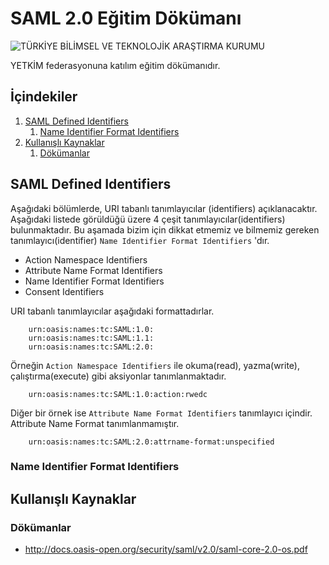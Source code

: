 # SAML 2.0 Eğitim Dökümanı

<img src="https://www.tubitak.gov.tr/sites/default/files/tubitak_logo.png" alt="TÜRKİYE BİLİMSEL VE TEKNOLOJİK ARAŞTIRMA KURUMU" id="logo">


YETKİM federasyonuna katılım eğitim dökümanıdır.



## İçindekiler

1. [SAML Defined Identifiers](#saml-defined-identifiers)
	1. [Name Identifier Format Identifiers](#name-identifier-format-identifiers)
2. [Kullanışlı Kaynaklar](#kullanışlı-kaynaklar)
	1. [Dökümanlar](#dökümanlar)


## SAML Defined Identifiers
Aşağıdaki bölümlerde, URI tabanlı tanımlayıcılar (identifiers) açıklanacaktır. Aşağıdaki listede görüldüğü üzere 4 çeşit tanımlayıcılar(identifiers) bulunmaktadır. Bu aşamada bizim için dikkat etmemiz ve bilmemiz gereken tanımlayıcı(identifier) `Name Identifier Format Identifiers` 'dır. 

- Action Namespace Identifiers
- Attribute Name Format Identifiers
- Name Identifier Format Identifiers
- Consent Identifiers

URI tabanlı tanımlayıcılar aşağıdaki formattadırlar.

		urn:oasis:names:tc:SAML:1.0:
		urn:oasis:names:tc:SAML:1.1:
		urn:oasis:names:tc:SAML:2.0:

Örneğin `Action Namespace Identifiers` ile okuma(read), yazma(write), çalıştırma(execute) gibi aksiyonlar tanımlanmaktadır.
		
		urn:oasis:names:tc:SAML:1.0:action:rwedc

Diğer bir örnek ise `Attribute Name Format Identifiers` tanımlayıcı içindir. Attribute Name Format tanımlanmamıştır.  
		
		urn:oasis:names:tc:SAML:2.0:attrname-format:unspecified


### Name Identifier Format Identifiers





## Kullanışlı Kaynaklar

### Dökümanlar

- http://docs.oasis-open.org/security/saml/v2.0/saml-core-2.0-os.pdf


